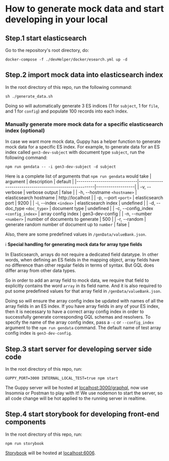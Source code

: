 # How to generate mock data and start developing in your local 

## Step.1 start elasticsearch
Go to the repository's root directory, do:
```
docker-compose -f ./devHelper/docker/esearch.yml up -d
```

## Step.2 import mock data into elasticsearch index
In the root directory of this repo, run the following command:

```
sh ./generate_data.sh
```

Doing so will automatically generate 3 ES indices (1 for `subject`, 1 for `file`, and 1 for `config`) and populate 100 records into each index.

### Manually generate more mock data for a specific elasticsearch index (optional)
In case we want more mock data, Guppy has a helper function to generate mock data for a specific ES index. For example, to generate data for an ES index called `gen3-dev-subject` with document type `subject`, run the following command:
```
npm run gendata -- -i gen3-dev-subject -d subject
```

Here is a complete list of arguments that `npm run gendata` would take
| argument                     | description                                            | default           |
|------------------------------|--------------------------------------------------------|-------------------|
| -v, --verbose                | verbose output                                         | false             |
| -h, --hostname `<hostname>`  | elasticsearch hostname                                 | http://localhost  |
| -p, --port `<port>`          | elasticsearch port                                     | 9200              |
| -i, --index `<index>`        | elasticsearch index                                    | undefined         |
| -d, --doc_type `<doc_type>`  | document type                                          | undefined         |
| -c, --config_index `<config_index>`  | array config index                             | gen3-dev-config   |
| -n, --number `<number>`      | number of documents to generate                        | 500               |
| -r, --random                 | generate random number of document up to `number`      | false             |

Also, there are some predefined values in `/genData/valueBank.json`.

:information_source: **Special handling for generating mock data for array type fields**

In Elasticsearch, arrays do not require a dedicated field datatype. In other words, when defining an ES fields in the mapping object, array fields have no difference than other regular fields in terms of syntax. But GQL does differ array from other data types.

So in order to add an array field to mock data, we require that field to explicitly contains the word `array` in its field name. And it is also required to put some predefined values for that array field in `/genData/valueBank.json`.

Doing so will ensure the array config index be updated with names of all the array fields in an ES index. If you have array fields in any of your ES index, then it is necessary to have a correct array config index in order to successfully generate corresponding GQL schemas and resolvers. To specify the name of the array config index, pass a `-c` or `--config_index` argument to the `npm run gendata` command. The default name of test array config index is `gen3-dev-config`.

## Step.3 start server for developing server side code
In the root directory of this repo, run:

```
GUPPY_PORT=3000 INTERNAL_LOCAL_TEST=true npm start
```

The Guppy server will be hosted at [localhost:3000/graphql](http://localhost:3000/graphql), now use Insomnia or Postman to play with it! 
We use nodemon to start the server, so all code change will be hot applied to the running server in realtime. 

## Step.4 start storybook for developing front-end components
In the root directory of this repo, run:

```
npm run storybook
```

[Storybook](https://storybook.js.org/) will be hosted at [localhost:6006](http://localhost:6006). 
